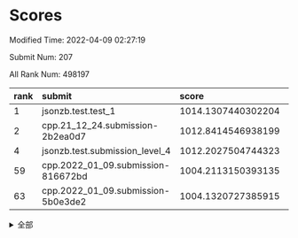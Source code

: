 # Scores

Modified Time: 2022-04-09 02:27:19

Submit Num: 207

All Rank Num: 498197

| rank |               submit               |       score        |       sigma        | pk_num |
| :--- | :--------------------------------- | :----------------- | :----------------- | :----- |
| 1    | jsonzb.test.test_1                 | 1014.1307440302204 | 0.8401789090945835 | 9627   |
| 2    | cpp.21_12_24.submission-2b2ea0d7   | 1012.8414546938199 | 0.7888020434391517 | 9631   |
| 4    | jsonzb.test.submission_level_4     | 1012.2027504744323 | 0.798514076577947  | 9626   |
| 59   | cpp.2022_01_09.submission-816672bd | 1004.2113150393135 | 0.7242677458182746 | 9626   |
| 63   | cpp.2022_01_09.submission-5b0e3de2 | 1004.1320727385915 | 0.7172234704873335 | 9626   |


<details>
<summary>全部</summary>

| rank |                 submit                 |       score        |       sigma        | pk_num |
| :--- | :------------------------------------- | :----------------- | :----------------- | :----- |
| 1    | jsonzb.test.test_1                     | 1014.1307440302204 | 0.8401789090945835 | 9627   |
| 2    | cpp.21_12_24.submission-2b2ea0d7       | 1012.8414546938199 | 0.7888020434391517 | 9631   |
| 3    | gobigger.level_3.submission_level_3_27 | 1012.368269435969  | 0.7672109661329541 | 9628   |
| 4    | jsonzb.test.submission_level_4         | 1012.2027504744323 | 0.798514076577947  | 9626   |
| 5    | gobigger.level_3.submission_level_3_29 | 1011.5077143995225 | 0.7744720594687631 | 9627   |
| 6    | gobigger.level_3.submission_level_3_41 | 1011.4234837243959 | 0.7478240929524931 | 9632   |
| 7    | gobigger.level_3.submission_level_3_46 | 1011.3513541071135 | 0.7700397996230114 | 9627   |
| 8    | gobigger.level_3.submission_level_3_45 | 1011.0432255270454 | 0.7491963469987811 | 9626   |
| 9    | gobigger.level_3.submission_level_3_36 | 1011.0123498607861 | 0.7763903871305396 | 9624   |
| 10   | gobigger.level_3.submission_level_3_47 | 1010.8016110914301 | 0.7954902526270299 | 9632   |
| 11   | gobigger.level_3.submission_level_3_37 | 1010.7997022937874 | 0.7824033627619636 | 9631   |
| 12   | gobigger.level_3.submission_level_3_30 | 1010.7764847281942 | 0.7404577971243766 | 9633   |
| 13   | gobigger.level_3.submission_level_3_19 | 1010.5233714512707 | 0.7518261690130877 | 9628   |
| 14   | gobigger.level_3.submission_level_3_34 | 1010.4983026568481 | 0.7463690302958292 | 9627   |
| 15   | gobigger.level_3.submission_level_3_12 | 1010.3806659678347 | 0.767409254700035  | 9625   |
| 16   | gobigger.level_3.submission_level_3_10 | 1010.3023158891746 | 0.7660092318148309 | 9629   |
| 17   | gobigger.level_3.submission_level_3_1  | 1010.2607571295118 | 0.7803128262677074 | 9627   |
| 18   | gobigger.level_3.submission_level_3_7  | 1010.1287527192842 | 0.7510251130277901 | 9628   |
| 19   | gobigger.level_3.submission_level_3_44 | 1010.1248462466754 | 0.75215969130713   | 9629   |
| 20   | gobigger.level_3.submission_level_3_26 | 1010.1179223837148 | 0.7706759808577752 | 9627   |
| 21   | gobigger.level_3.submission_level_3_49 | 1010.1113003277179 | 0.7563778462420829 | 9632   |
| 22   | gobigger.level_3.submission_level_3_35 | 1009.8873107486069 | 0.7558491010697088 | 9626   |
| 23   | gobigger.level_3.submission_level_3_9  | 1009.8821064677271 | 0.744707124336747  | 9628   |
| 24   | gobigger.level_3.submission_level_3_15 | 1009.8790179308564 | 0.7661954289993899 | 9626   |
| 25   | gobigger.level_3.submission_level_3_16 | 1009.8771628294352 | 0.7972407226475196 | 9628   |
| 26   | gobigger.level_3.submission_level_3_25 | 1009.8529359962059 | 0.7652569892699298 | 9629   |
| 27   | gobigger.level_3.submission_level_3_42 | 1009.8314967252348 | 0.749846844450339  | 9628   |
| 28   | gobigger.level_3.submission_level_3_28 | 1009.7953509316637 | 0.7638799617691404 | 9624   |
| 29   | gobigger.level_3.submission_level_3_3  | 1009.7751634723388 | 0.7445907974739134 | 9631   |
| 30   | gobigger.level_3.submission_level_3_14 | 1009.712866252492  | 0.7565225830478514 | 9625   |
| 31   | gobigger.level_3.submission_level_3_23 | 1009.620381157646  | 0.7465531412772254 | 9627   |
| 32   | gobigger.level_3.submission_level_3_40 | 1009.6108847827242 | 0.7751848689243707 | 9627   |
| 33   | gobigger.level_3.submission_level_3_17 | 1009.5991933280998 | 0.7491921091866505 | 9625   |
| 34   | gobigger.level_3.submission_level_3_8  | 1009.5922697783792 | 0.751863267760277  | 9630   |
| 35   | gobigger.level_3.submission_level_3_22 | 1009.5856100333283 | 0.7387566708307456 | 9621   |
| 36   | gobigger.level_3.submission_level_3_5  | 1009.5822969665599 | 0.7773695409635395 | 9624   |
| 37   | gobigger.level_3.submission_level_3_39 | 1009.5773654042077 | 0.7660229676314929 | 9629   |
| 38   | gobigger.level_3.submission_level_3_2  | 1009.5348076530387 | 0.7635361541004162 | 9626   |
| 39   | gobigger.level_3.submission_level_3_43 | 1009.5328021754715 | 0.7442170195362425 | 9630   |
| 40   | gobigger.level_3.submission_level_3_33 | 1009.4458474508289 | 0.7594608875581832 | 9624   |
| 41   | gobigger.level_3.submission_level_3_13 | 1009.4428611148421 | 0.7526214930082311 | 9629   |
| 42   | gobigger.level_3.submission_level_3_18 | 1009.2784505091793 | 0.754857230066364  | 9628   |
| 43   | gobigger.level_3.submission_level_3_38 | 1009.2047310650296 | 0.7597817509855854 | 9626   |
| 44   | gobigger.level_3.submission_level_3_21 | 1009.2015446402363 | 0.7294231874803538 | 9628   |
| 45   | gobigger.level_3.submission_level_3_24 | 1009.1080544917656 | 0.7551481550397315 | 9629   |
| 46   | gobigger.level_3.submission_level_3_6  | 1009.0453363834323 | 0.7487657199046291 | 9629   |
| 47   | gobigger.level_3.submission_level_3_20 | 1009.0302773448205 | 0.7370063805166246 | 9623   |
| 48   | gobigger.level_3.submission_level_3_11 | 1008.9403524643374 | 0.7435854812174132 | 9626   |
| 49   | gobigger.level_3.submission_level_3_48 | 1008.8903760088523 | 0.726682253257781  | 9623   |
| 50   | gobigger.level_3.submission_level_3_32 | 1008.8830177854733 | 0.7301797727941708 | 9628   |
| 51   | gobigger.level_3.submission_level_3_4  | 1008.559688397853  | 0.7506324325714886 | 9625   |
| 52   | gobigger.level_3.submission_level_3_0  | 1008.27875400701   | 0.7400289986729491 | 9626   |
| 53   | gobigger.level_3.submission_level_3_31 | 1008.0256976622352 | 0.7546458761813813 | 9631   |
| 54   | gobigger.level_1.submission_level_1_45 | 1004.680783930835  | 0.7216644628070138 | 9626   |
| 55   | gobigger.level_1.submission_level_1_17 | 1004.5281032281764 | 0.716358098944784  | 9624   |
| 56   | gobigger.level_1.submission_level_1_22 | 1004.4364406212004 | 0.7214332529265346 | 9625   |
| 57   | gobigger.level_1.submission_level_1_23 | 1004.2720722040508 | 0.7209505238109625 | 9627   |
| 58   | gobigger.level_1.submission_level_1_32 | 1004.2288219022377 | 0.726394080497545  | 9624   |
| 59   | cpp.2022_01_09.submission-816672bd     | 1004.2113150393135 | 0.7242677458182746 | 9626   |
| 60   | gobigger.level_1.submission_level_1_34 | 1004.1606267116895 | 0.7039091152114872 | 9628   |
| 61   | gobigger.level_1.submission_level_1_47 | 1004.149223781241  | 0.7266846184274416 | 9628   |
| 62   | gobigger.level_1.submission_level_1_38 | 1004.1394160834866 | 0.7101362214030915 | 9624   |
| 63   | cpp.2022_01_09.submission-5b0e3de2     | 1004.1320727385915 | 0.7172234704873335 | 9626   |
| 64   | gobigger.level_1.submission_level_1_31 | 1004.0608661410467 | 0.7187939141639262 | 9628   |
| 65   | gobigger.level_1.submission_level_1_19 | 1003.9743935556463 | 0.7108656609234142 | 9632   |
| 66   | gobigger.level_1.submission_level_1_37 | 1003.9053091242267 | 0.715058346226222  | 9632   |
| 67   | gobigger.level_1.submission_level_1_29 | 1003.8966593154252 | 0.719860471467729  | 9624   |
| 68   | gobigger.level_1.submission_level_1_30 | 1003.8768837428513 | 0.7173508110322281 | 9630   |
| 69   | gobigger.level_1.submission_level_1_4  | 1003.8726972566816 | 0.7162058977625596 | 9626   |
| 70   | gobigger.level_1.submission_level_1_28 | 1003.798056554543  | 0.7263234116988899 | 9628   |
| 71   | gobigger.level_1.submission_level_1_41 | 1003.681376761046  | 0.7182327526644857 | 9626   |
| 72   | gobigger.level_1.submission_level_1_0  | 1003.6703438601451 | 0.7176881688343937 | 9629   |
| 73   | gobigger.level_1.submission_level_1_46 | 1003.5864437652384 | 0.7147744779284473 | 9631   |
| 74   | gobigger.level_1.submission_level_1_2  | 1003.5361425047339 | 0.733260468415111  | 9626   |
| 75   | gobigger.level_1.submission_level_1_35 | 1003.5345100567372 | 0.7128187912659064 | 9630   |
| 76   | gobigger.level_1.submission_level_1_39 | 1003.511012668732  | 0.7097442971572558 | 9630   |
| 77   | gobigger.level_1.submission_level_1_49 | 1003.5038214155946 | 0.717801845805125  | 9616   |
| 78   | gobigger.level_1.submission_level_1_33 | 1003.478441558544  | 0.7129030923553862 | 9627   |
| 79   | gobigger.level_1.submission_level_1_11 | 1003.4532275607428 | 0.719561382782527  | 9622   |
| 80   | gobigger.level_1.submission_level_1_10 | 1003.3601363736069 | 0.7121237140561623 | 9627   |
| 81   | gobigger.level_1.submission_level_1_7  | 1003.3485845238373 | 0.7132524875271384 | 9624   |
| 82   | gobigger.level_1.submission_level_1_20 | 1003.342299610681  | 0.7323353656950083 | 9625   |
| 83   | gobigger.level_1.submission_level_1_40 | 1003.320383754797  | 0.7256134585515661 | 9624   |
| 84   | gobigger.level_1.submission_level_1_48 | 1003.2941562898033 | 0.7237880285449487 | 9627   |
| 85   | gobigger.level_1.submission_level_1_42 | 1003.2751587176791 | 0.7075681750521554 | 9626   |
| 86   | gobigger.level_1.submission_level_1_36 | 1003.2497370849848 | 0.7106306722265129 | 9626   |
| 87   | gobigger.level_1.submission_level_1_26 | 1003.2465710557118 | 0.7048300380573959 | 9629   |
| 88   | gobigger.level_1.submission_level_1_14 | 1003.1613463373278 | 0.7101688791787454 | 9626   |
| 89   | gobigger.level_1.submission_level_1_12 | 1003.148790876939  | 0.7144586333458657 | 9629   |
| 90   | gobigger.level_1.submission_level_1_8  | 1003.1284623758212 | 0.7112046926289323 | 9627   |
| 91   | gobigger.level_1.submission_level_1_18 | 1003.0263222302025 | 0.7086177309049915 | 9626   |
| 92   | gobigger.level_1.submission_level_1_25 | 1002.9715957561866 | 0.7109418863571754 | 9623   |
| 93   | gobigger.level_1.submission_level_1_27 | 1002.9370562213543 | 0.7205790645474898 | 9628   |
| 94   | gobigger.level_1.submission_level_1_3  | 1002.8955742317956 | 0.7034269957379983 | 9628   |
| 95   | gobigger.level_1.submission_level_1_44 | 1002.8848368390528 | 0.7103043705472342 | 9627   |
| 96   | gobigger.level_1.submission_level_1_6  | 1002.8685080187288 | 0.7098978894709197 | 9625   |
| 97   | gobigger.level_1.submission_level_1_16 | 1002.732992910978  | 0.7094585208765943 | 9628   |
| 98   | gobigger.level_1.submission_level_1_21 | 1002.7207665740949 | 0.7147995438895023 | 9631   |
| 99   | gobigger.level_1.submission_level_1_5  | 1002.4931179405688 | 0.7116149590075908 | 9633   |
| 100  | gobigger.level_1.submission_level_1_9  | 1002.4756136887053 | 0.7123748838017818 | 9622   |
| 101  | gobigger.level_1.submission_level_1_15 | 1002.3994390310447 | 0.7155995067225674 | 9627   |
| 102  | gobigger.level_1.submission_level_1_43 | 1002.2061234019762 | 0.7068745763583958 | 9624   |
| 103  | gobigger.level_1.submission_level_1_1  | 1002.0098839067039 | 0.7058575668565699 | 9629   |
| 104  | gobigger.level_1.submission_level_1_24 | 1001.9377628007745 | 0.7207876221859787 | 9627   |
| 105  | gobigger.level_1.submission_level_1_13 | 1001.6026449110714 | 0.712422136365395  | 9624   |
| 106  | gobigger.random.submission_random_17   | 997.2921609403741  | 0.7038069481347944 | 9629   |
| 107  | gobigger.random.submission_random_3    | 997.1898260913676  | 0.7114823353100361 | 9626   |
| 108  | gobigger.random.submission_random_1    | 997.0529151005842  | 0.696733541321145  | 9630   |
| 109  | gobigger.random.submission_random_47   | 996.8760503482304  | 0.7034347513507963 | 9625   |
| 110  | gobigger.random.submission_random_4    | 996.8727197347456  | 0.6999544569149183 | 9627   |
| 111  | gobigger.random.submission_random_35   | 996.8672080312786  | 0.7111084275683459 | 9628   |
| 112  | gobigger.random.submission_random_32   | 996.7498244690867  | 0.7025003008967633 | 9628   |
| 113  | gobigger.random.submission_random_26   | 996.6751478681881  | 0.7010075268059806 | 9632   |
| 114  | gobigger.random.submission_random_41   | 996.6316608096204  | 0.7057316511833542 | 9627   |
| 115  | gobigger.random.submission_random_34   | 996.6263405215293  | 0.6940543243736451 | 9633   |
| 116  | gobigger.random.submission_random_43   | 996.5831338450038  | 0.7087844053118678 | 9624   |
| 117  | gobigger.random.submission_random_25   | 996.5447585976825  | 0.7159273557000391 | 9624   |
| 118  | gobigger.random.submission_random_10   | 996.4932389972322  | 0.7077740861576945 | 9628   |
| 119  | gobigger.random.submission_random_11   | 996.4781048269956  | 0.7130255694250963 | 9628   |
| 120  | gobigger.random.submission_random_42   | 996.4614365814125  | 0.7130401533794228 | 9628   |
| 121  | gobigger.random.submission_random_39   | 996.3882596420924  | 0.7250935432052922 | 9622   |
| 122  | gobigger.random.submission_random_13   | 996.3855190187786  | 0.7056294271693688 | 9629   |
| 123  | gobigger.random.submission_random_31   | 996.3717855537006  | 0.7231730334316456 | 9629   |
| 124  | gobigger.random.submission_random_23   | 996.3338226984504  | 0.7029297888020635 | 9627   |
| 125  | gobigger.random.submission_random_49   | 996.3218018185073  | 0.7196918137678733 | 9624   |
| 126  | gobigger.random.submission_random_37   | 996.300990956762   | 0.7143146464262555 | 9630   |
| 127  | gobigger.random.submission_random_46   | 996.2788164870855  | 0.7106454322425838 | 9626   |
| 128  | gobigger.random.submission_random_29   | 996.2546938320005  | 0.7078068191296208 | 9624   |
| 129  | gobigger.random.submission_random_30   | 996.2295080779879  | 0.725146986261217  | 9629   |
| 130  | gobigger.random.submission_random_22   | 996.1989406351303  | 0.71758535197752   | 9629   |
| 131  | gobigger.random.submission_random_14   | 996.0809153111579  | 0.7046722189840223 | 9625   |
| 132  | gobigger.random.submission_random_19   | 996.0671022519172  | 0.7070932516371321 | 9627   |
| 133  | gobigger.random.submission_random_36   | 996.0175592860412  | 0.7022226752349013 | 9626   |
| 134  | gobigger.random.submission_random_8    | 995.9636632695707  | 0.7179880105184862 | 9621   |
| 135  | gobigger.random.submission_random_18   | 995.9264849752043  | 0.7077807211486274 | 9627   |
| 136  | gobigger.random.submission_random_48   | 995.9022694655617  | 0.7136291538334204 | 9630   |
| 137  | gobigger.random.submission_random_20   | 995.8916943987491  | 0.7249047038436065 | 9627   |
| 138  | gobigger.random.submission_random_27   | 995.8511918551276  | 0.7021802372518776 | 9626   |
| 139  | gobigger.random.submission_random_15   | 995.824738279061   | 0.7061750839529759 | 9628   |
| 140  | gobigger.random.submission_random_9    | 995.8184326235657  | 0.7286633348431293 | 9625   |
| 141  | gobigger.random.submission_random_24   | 995.811520649271   | 0.7110956210479182 | 9626   |
| 142  | gobigger.random.submission_random_2    | 995.7439126275966  | 0.7043802145310065 | 9623   |
| 143  | gobigger.random.submission_random_5    | 995.7114418785808  | 0.7063934997921905 | 9624   |
| 144  | gobigger.random.submission_random_0    | 995.6725224487603  | 0.7153521042315886 | 9631   |
| 145  | gobigger.random.submission_random_28   | 995.6544449776728  | 0.7104010033178683 | 9633   |
| 146  | gobigger.random.submission_random_6    | 995.6337481560453  | 0.715307533786664  | 9630   |
| 147  | gobigger.random.submission_random_44   | 995.6103283114019  | 0.7075589757667583 | 9626   |
| 148  | gobigger.random.submission_random_38   | 995.5934324808534  | 0.7153531227074864 | 9628   |
| 149  | gobigger.random.submission_random_40   | 995.5405064852423  | 0.7074076378768042 | 9623   |
| 150  | gobigger.random.submission_random_7    | 995.4744384303581  | 0.7115373494514454 | 9626   |
| 151  | gobigger.random.submission_random_16   | 995.4695113844961  | 0.7021194932817183 | 9627   |
| 152  | gobigger.random.submission_random_21   | 994.8878123124007  | 0.7264790540619934 | 9630   |
| 153  | gobigger.random.submission_random_33   | 994.6654616000038  | 0.7100879270097202 | 9628   |
| 154  | gobigger.level_2.submission_level_2_3  | 994.6148057367694  | 0.7272815564727181 | 9626   |
| 155  | gobigger.random.submission_random_12   | 994.5002839868856  | 0.7155983955042144 | 9623   |
| 156  | gobigger.random.submission_random_45   | 994.4596499494215  | 0.7205627303139679 | 9627   |
| 157  | gobigger.level_2.submission_level_2_16 | 994.1042063338608  | 0.7291744230043901 | 9625   |
| 158  | gobigger.level_2.submission_level_2_18 | 993.773160214247   | 0.7373736516993292 | 9625   |
| 159  | gobigger.level_2.submission_level_2_4  | 993.2832166363519  | 0.735291955912788  | 9627   |
| 160  | gobigger.level_2.submission_level_2_31 | 993.2277735666721  | 0.7530500757841341 | 9626   |
| 161  | gobigger.level_2.submission_level_2_39 | 993.2270323286485  | 0.7478362671615344 | 9627   |
| 162  | gobigger.level_2.submission_level_2_19 | 993.202714963295   | 0.7328887985019275 | 9626   |
| 163  | gobigger.level_2.submission_level_2_20 | 993.1908777684176  | 0.7282275410003283 | 9630   |
| 164  | gobigger.level_2.submission_level_2_0  | 993.1761524672494  | 0.7489468115542186 | 9625   |
| 165  | gobigger.level_2.submission_level_2_24 | 993.0917585858032  | 0.7401114126735839 | 9630   |
| 166  | gobigger.level_2.submission_level_2_25 | 993.0668077076298  | 0.7349565977726316 | 9631   |
| 167  | gobigger.level_2.submission_level_2_44 | 993.019070230062   | 0.7343576024830779 | 9627   |
| 168  | gobigger.level_2.submission_level_2_12 | 992.9361329408082  | 0.743369454205422  | 9628   |
| 169  | gobigger.level_2.submission_level_2_21 | 992.7879396609558  | 0.732601543982104  | 9627   |
| 170  | gobigger.level_2.submission_level_2_9  | 992.6961421429007  | 0.7340411628853506 | 9625   |
| 171  | gobigger.level_2.submission_level_2_33 | 992.6153801057563  | 0.7287529108348236 | 9628   |
| 172  | gobigger.level_2.submission_level_2_47 | 992.5631528864434  | 0.7368075335304023 | 9633   |
| 173  | gobigger.level_2.submission_level_2_42 | 992.5484313941296  | 0.7432159068989546 | 9626   |
| 174  | gobigger.level_2.submission_level_2_7  | 992.5340652755012  | 0.7367792579638721 | 9628   |
| 175  | gobigger.level_2.submission_level_2_17 | 992.4226048465919  | 0.7467342998607663 | 9620   |
| 176  | gobigger.level_2.submission_level_2_1  | 992.4109604478699  | 0.7341966779355249 | 9628   |
| 177  | gobigger.level_2.submission_level_2_29 | 992.2540363605272  | 0.74777771023319   | 9624   |
| 178  | gobigger.level_2.submission_level_2_45 | 992.2232607451373  | 0.7461428891306778 | 9630   |
| 179  | gobigger.level_2.submission_level_2_27 | 992.1745713405345  | 0.7438757023757222 | 9625   |
| 180  | gobigger.level_2.submission_level_2_48 | 992.1673377636264  | 0.751736464592059  | 9624   |
| 181  | gobigger.level_2.submission_level_2_10 | 992.1037224607229  | 0.7504334758350858 | 9628   |
| 182  | gobigger.level_2.submission_level_2_41 | 992.1002025189808  | 0.7453988425414227 | 9630   |
| 183  | gobigger.level_2.submission_level_2_23 | 992.0503834508202  | 0.7533027526557708 | 9628   |
| 184  | gobigger.level_2.submission_level_2_5  | 991.9252147871879  | 0.746471612177302  | 9629   |
| 185  | gobigger.level_2.submission_level_2_22 | 991.9032635977046  | 0.7602658310875785 | 9621   |
| 186  | gobigger.level_2.submission_level_2_6  | 991.8568627315716  | 0.7572738821269641 | 9625   |
| 187  | gobigger.level_2.submission_level_2_32 | 991.8243572965243  | 0.7501541077658992 | 9628   |
| 188  | gobigger.level_2.submission_level_2_8  | 991.7957693918709  | 0.7377985461963061 | 9624   |
| 189  | gobigger.level_2.submission_level_2_26 | 991.6845568113418  | 0.7547926026036332 | 9628   |
| 190  | gobigger.level_2.submission_level_2_34 | 991.6319440332941  | 0.7414976186007398 | 9628   |
| 191  | gobigger.level_2.submission_level_2_37 | 991.6297759286593  | 0.7525633598356514 | 9625   |
| 192  | gobigger.level_2.submission_level_2_15 | 991.6003399494855  | 0.7537329956909593 | 9627   |
| 193  | gobigger.level_2.submission_level_2_36 | 991.6000243674812  | 0.7428348803610667 | 9620   |
| 194  | gobigger.level_2.submission_level_2_2  | 991.3749826269783  | 0.7495104742725504 | 9623   |
| 195  | gobigger.level_2.submission_level_2_40 | 991.3002906886074  | 0.7723083351432465 | 9629   |
| 196  | gobigger.level_2.submission_level_2_43 | 991.2913413312538  | 0.7562870936826787 | 9628   |
| 197  | gobigger.level_2.submission_level_2_30 | 991.2316944192681  | 0.7550601276568176 | 9629   |
| 198  | gobigger.level_2.submission_level_2_13 | 991.2314440814197  | 0.73956746711363   | 9625   |
| 199  | gobigger.level_2.submission_level_2_11 | 991.2132135904785  | 0.7585857305138561 | 9626   |
| 200  | gobigger.level_2.submission_level_2_49 | 991.0898364672425  | 0.7506464864168515 | 9626   |
| 201  | gobigger.level_2.submission_level_2_35 | 991.0439351554929  | 0.7732038418748075 | 9629   |
| 202  | gobigger.level_2.submission_level_2_14 | 990.7911826372225  | 0.7545375813048883 | 9630   |
| 203  | gobigger.level_2.submission_level_2_28 | 990.6977521716639  | 0.7669943437063205 | 9624   |
| 204  | gobigger.level_2.submission_level_2_38 | 990.6666569749897  | 0.7768836763498812 | 9630   |
| 205  | gobigger.level_2.submission_level_2_46 | 990.371360067695   | 0.7674400154882434 | 9625   |
| 206  | gobigger.none.submission_none_0        | 976.3386389157585  | 1.4168089263986454 | 9628   |
| 207  | gobigger.none.submission_none_1        | 976.0402755747212  | 1.4271578313067086 | 9632   |

</details>